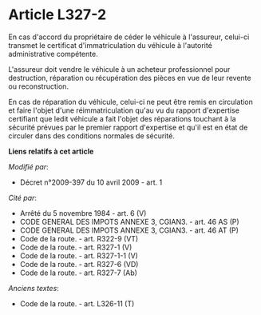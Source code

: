 # Article L327-2

En cas d'accord du propriétaire de céder le véhicule à l'assureur, celui-ci transmet le certificat d'immatriculation du
véhicule             à l'autorité administrative compétente.

L'assureur doit vendre le véhicule à un acheteur professionnel pour destruction, réparation ou récupération des pièces en vue
de leur revente ou reconstruction. 

En cas de réparation du véhicule, celui-ci ne peut être remis en circulation et faire l'objet d'une réimmatriculation qu'au
vu du rapport d'expertise certifiant que ledit véhicule a fait l'objet des réparations touchant à la sécurité prévues par le
premier rapport d'expertise et qu'il est en état de circuler dans des conditions normales de sécurité.

**Liens relatifs à cet article**

_Modifié par_:

  - Décret n°2009-397 du 10 avril 2009 - art. 1

_Cité par_:

  - Arrêté du 5 novembre 1984 - art. 6 (V)
  - CODE GENERAL DES IMPOTS ANNEXE 3, CGIAN3. - art. 46 AS (P)
  - CODE GENERAL DES IMPOTS ANNEXE 3, CGIAN3. - art. 46 AT (P)
  - Code de la route. - art. R322-9 (VT)
  - Code de la route. - art. R327-1 (V)
  - Code de la route. - art. R327-1-1 (V)
  - Code de la route. - art. R327-6 (VD)
  - Code de la route. - art. R327-7 (Ab)

_Anciens textes_:

  - Code de la route. - art. L326-11 (T)
